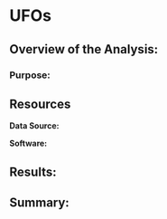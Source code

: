 # UFOs


## Overview of the Analysis:



### Purpose:




## Resources

**Data Source:** 

**Software:** 

## Results:



## Summary:

